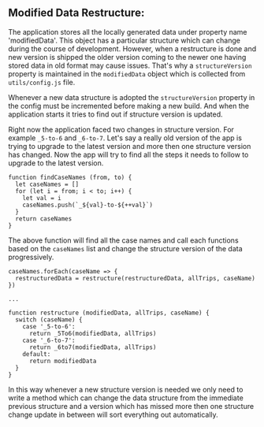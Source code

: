 
## Modified Data Restructure:

The application stores all the locally generated data under property name 'modifiedData'. This object has a particular structure which can change during the course of development. However, when a restructure is done and new version is shipped the older version coming to the newer one having stored data in old format may cause issues. That's why a `structureVersion` property is maintained in the `modifiedData` object which is collected from `utils/config.js` file.

Whenever a new data structure is adopted the `structureVersion` property in the config must be incremented before making a new build. And when the application starts it tries to find out if structure version is updated.

Right now the application faced two changes in structure version. For example `_5-to-6` and `_6-to-7`. Let's say a really old version of the app is trying to upgrade to the latest version and more then one structure version has changed. Now the app will try to find all the steps it needs to follow to upgrade to the latest version.

```
function findCaseNames (from, to) {
  let caseNames = []
  for (let i = from; i < to; i++) {
    let val = i
    caseNames.push(`_${val}-to-${++val}`)
  }
  return caseNames
}
```

The above function will find all the case names and call each functions based on the `caseNames` list and change the structure version of the data progressively.

```
caseNames.forEach(caseName => {
  restructuredData = restructure(restructuredData, allTrips, caseName)
})

...

function restructure (modifiedData, allTrips, caseName) {
  switch (caseName) {
    case '_5-to-6':
      return _5To6(modifiedData, allTrips)
    case '_6-to-7':
      return _6to7(modifiedData, allTrips)
    default:
      return modifiedData
  }
}
```

In this way whenever a new structure version is needed we only need to write a method which can change the data structure from the immediate previous structure and a version which has missed more then one structure change update in between will sort everything out automatically.